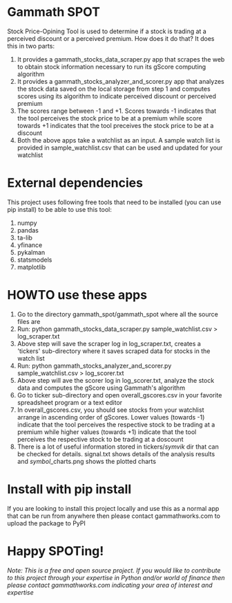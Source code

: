 # Gammath SPOT
Stock Price-Opining Tool is used to determine if a stock is trading at a perceived discount or a perceived premium.
How does it do that? It does this in two parts:
 1. It provides a gammath_stocks_data_scraper.py app that scrapes the web to obtain stock information necessary to run its gScore computing algorithm
 2. It provides a gammath_stocks_analyzer_and_scorer.py app that analyzes the stock data saved on the local storage from step 1 and computes scores using its algorithm to indicate perceived discount or perceived premium
 3. The scores range between -1 and +1. Scores towards -1 indicates that the tool perceives the stock price to be at a premium while score towards +1 indicates that the tool preceives the stock price to be at a discount
 4. Both the above apps take a watchlist as an input. A sample watch list is provided in sample_watchlist.csv that can be used and updated for your watchlist

# External dependencies
This project uses following free tools that need to be installed (you can use pip install) to be able to use this tool:
 1. numpy
 2. pandas
 3. ta-lib
 4. yfinance
 5. pykalman
 6. statsmodels
 7. matplotlib

# HOWTO use these apps
 1. Go to the directory gammath_spot/gammath_spot where all the source files are
 2. Run: python gammath_stocks_data_scraper.py sample_watchlist.csv > log_scraper.txt
 3. Above step will save the scraper log in log_scraper.txt, creates a 'tickers' sub-directory where it saves scraped data for stocks in the watch list
 4. Run: python gammath_stocks_analyzer_and_scorer.py sample_watchlist.csv > log_scorer.txt
 5. Above step will ave the scorer log in log_scorer.txt, analyze the stock data and computes the gScore using Gammath's algorithm
 6. Go to ticker sub-directory and open overall_gscores.csv in your favorite spreadsheet program or a text editor
 7. In overall_gscores.csv, you should see stocks from your watchlist arrange in ascending order of gScores. Lower values (towards -1) indicate that the tool perceives the respective stock to be trading at a premium while higher values (towards +1) indicate that the tool perceives the respective stock to be trading at a doscount
 8. There is a lot of useful information stored in tickers/*symvik* dir that can be checked for details. signal.txt shows details of the analysis results and *symbol*_charts.png shows the plotted charts
 
# Install with pip install
If you are looking to install this project locally and use this as a normal app that can be run from anywhere then please contact gammathworks.com to upload the package to PyPI



# Happy SPOTing!
*Note: This is a free and open source project. If you would like to contribute to this project through your expertise in Python and/or world of finance then please contact gammathworks.com indicating your area of interest and expertise</u><u></u>*
